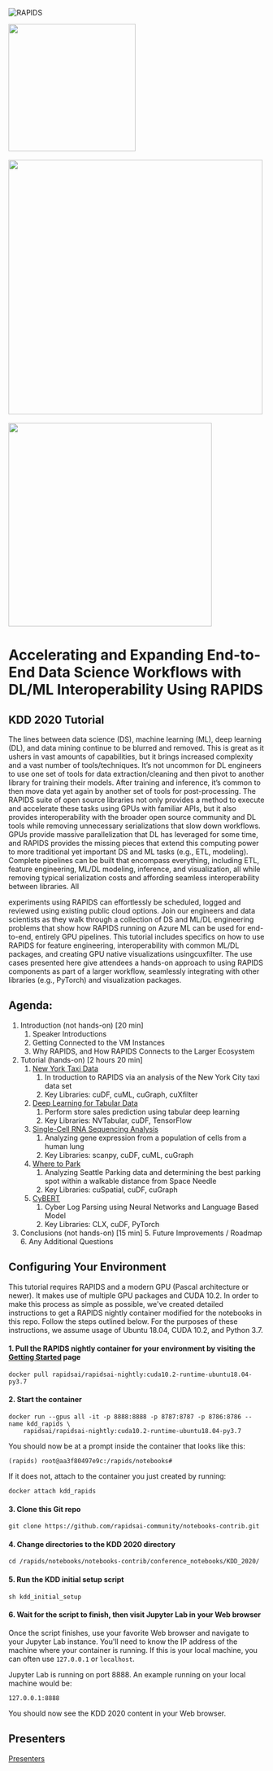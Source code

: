 ![RAPIDS](img/rapids_logo.png)

<p float="left">
  <img src="./img/nvidia_logo.jpg" width="250" /><br/><br/>
  <img src="./img/microsoft_logo.png" width="500" /><br/><br/>
  <img src="./img/njit_logo.png" width=400" />
</p>

# Accelerating and Expanding End-to-End Data Science Workflows with DL/ML Interoperability Using RAPIDS

## KDD 2020 Tutorial
The lines between data science (DS), machine learning (ML), deep learning (DL), and data mining continue to be blurred and removed. This is great as it ushers in vast amounts of capabilities, but it brings increased complexity and a vast number of tools/techniques. It’s not uncommon for DL engineers to use one set of tools for data extraction/cleaning and then pivot to another library for training their models. After training and inference, it’s common to then move data yet again by another set of tools for post-processing. The ​RAPIDS​ suite of open source libraries not only provides a method to execute and accelerate these tasks using GPUs with familiar APIs, but it also provides interoperability with the broader open source community and DL tools while removing unnecessary serializations that slow down workflows. GPUs provide massive parallelization that DL has leveraged for some time, and RAPIDS provides the missing pieces that extend this computing power to more traditional yet important DS and ML tasks (e.g., ETL, modeling). Complete pipelines can be built that encompass everything, including ETL, feature engineering, ML/DL modeling, inference, and visualization, all while removing typical serialization costs and affording seamless interoperability between libraries. All

experiments using RAPIDS can effortlessly be scheduled, logged and reviewed using existing public cloud options.
Join our engineers and data scientists as they walk through a collection of DS and ML/DL engineering problems that show how RAPIDS running on Azure ML can be used for end-to-end, entirely GPU pipelines. This tutorial includes specifics on how to use RAPIDS for feature engineering, interoperability with common ML/DL packages, and creating GPU native visualizations using ​cuxfilter​. The use cases presented here give attendees a hands-on approach to using RAPIDS components as part of a larger workflow, seamlessly integrating with other libraries (e.g., PyTorch) and visualization packages.

## Agenda:
1. Introduction (not hands-on) [20 min]
	1. Speaker Introductions
	2. Getting Connected to the VM Instances
	3. Why RAPIDS, and How RAPIDS Connects to the Larger Ecosystem
2. Tutorial (hands-on) [2 hours 20 min]
	1. [New York Taxi Data](./notebooks/Taxi/NYCTax.ipynb)
      	1. In troduction to RAPIDS via an analysis of the New York City taxi data set
      	2. Key Libraries: cuDF, cuML, cuGraph, cuXfilter​
	2. [Deep Learning for Tabular Data](./notebooks/nvtabular/rossmann-store-sales-example.ipynb)
		1. Perform store sales prediction using tabular deep learning​
		2. Key Libraries: NVTabular, cuDF, TensorFlow​
	3. [Single-Cell RNA Sequencing Analysis](./notebooks/Lungs/hlca_lung_gpu_analysis.ipynb)
		1. Analyzing gene expression from a population of cells from a human lung​
		2. Key Libraries: scanpy, cuDF, cuML, cuGraph​
	4. [Where to Park](./notebooks/parking/codes/)
		1. Analyzing Seattle Parking data and determining the best parking spot within a walkable distance from Space Needle​
		2. Key Libraries: cuSpatial, cuDF, cuGraph​
    5. [CyBERT](./notebooks/cybert/cyBERT_training_inference.ipynb)
       1. Cyber Log Parsing using Neural Networks and Language Based Model​
       2. Key Libraries: CLX, cuDF, PyTorch​
3. Conclusions (not hands-on) [15 min]
	5. Future Improvements / Roadmap
	6. Any Additional Questions

## Configuring Your Environment
This tutorial requires RAPIDS and a modern GPU (Pascal architecture or newer). It makes use of multiple GPU packages and CUDA 10.2. In order to make this process as simple as possible, we've created detailed instructions to get a RAPIDS nightly container modified for the notebooks in this repo. Follow the steps outlined below. For the purposes of these instructions, we assume usage of Ubuntu 18.04, CUDA 10.2, and Python 3.7.

#### 1. Pull the RAPIDS nightly container for your environment by visiting the [Getting Started](https://rapids.ai/start.html) page

```
docker pull rapidsai/rapidsai-nightly:cuda10.2-runtime-ubuntu18.04-py3.7
```

#### 2. Start the container

```
docker run --gpus all -it -p 8888:8888 -p 8787:8787 -p 8786:8786 --name kdd_rapids \
	rapidsai/rapidsai-nightly:cuda10.2-runtime-ubuntu18.04-py3.7
```

You should now be at a prompt inside the container that looks like this:

```
(rapids) root@aa3f80497e9c:/rapids/notebooks#
```

If it does not, attach to the container you just created by running:

```
docker attach kdd_rapids
```

#### 3. Clone this Git repo

```
git clone https://github.com/rapidsai-community/notebooks-contrib.git
```

#### 4. Change directories to the KDD 2020 directory

```
cd /rapids/notebooks/notebooks-contrib/conference_notebooks/KDD_2020/
```

#### 5. Run the KDD initial setup script

```
sh kdd_initial_setup
```

#### 6. Wait for the script to finish, then visit Jupyter Lab in your Web browser

Once the script finishes, use your favorite Web browser and navigate to your Jupyter Lab instance. You'll need to know the IP address of the machine where your container is running. If this is your local machine, you can often use `127.0.0.1` or `localhost`.

Jupyter Lab is running on port 8888. An example running on your local machine would be:

```
127.0.0.1:8888
```

You should now see the KDD 2020 content in your Web browser.

## Presenters

[Presenters](Presenters.md)